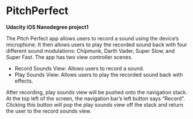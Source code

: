 # PitchPerfect
**Udacity iOS Nanodegree project1**

The Pitch Perfect app allows users to record a sound using the device’s microphone. It then allows users to play the recorded sound back with four different sound modulations: Chipmunk, Darth Vader, Super Slow, and Super Fast.
The app has two view controller scenes.
- Record Sounds View: Allows users to record a sound. 
- Play Sounds View: Allows users to play the recorded sound back with effects.

After recording, play sounds view will be pushed onto the navigation stack. At the top left of the screen, the navigation bar’s left button says “Record”. Clicking this button will pop the play sounds view off the stack and return the user to the record sounds view.
